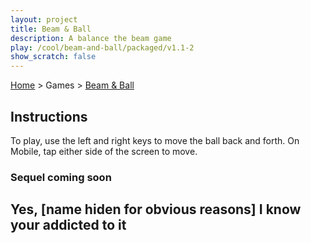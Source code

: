 ```yaml
---
layout: project
title: Beam & Ball
description: A balance the beam game
play: /cool/beam-and-ball/packaged/v1.1-2
show_scratch: false
---
```


[Home](/cool-turbowarp-projects/) > Games > [Beam & Ball](about.md)

## Instructions

To play, use the left and right keys to move the ball back and forth. On Mobile, tap either side of the screen to move.

### Sequel coming soon

## Yes, [name hiden for obvious reasons] I know your addicted to it
